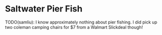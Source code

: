 # Saltwater Pier Fish

TODO(samliu): I know approximately nothing about pier fishing. I did pick up two
coleman camping chairs for $7 from a Walmart Slickdeal though!
